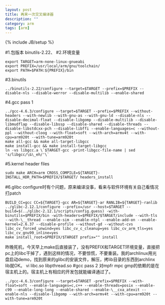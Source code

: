 ```yaml
---
layout: post
title: 再来一次交叉编译器
description: ""
category: arm
tags: [arm]
---
```

{% include JB/setup %}

#1.包版本
binutils-2.22、
#2.环境变量

    export TARGET=arm-none-linux-gnueabi
    export PREFIX=/usr/local/arm/gnu/toolchain/
    export PATH=$PATH:${PREFIX}/bin
#3.binutils

    ../binutils-2.22/configure --target=$TARGET --prefix=$PREFIX --disable-nls --disable-werror --disable-multilib --enable-shared
#4.gcc pass 1

    ../gcc-4.6.3/configure --target=$TARGET --prefix=$PREFIX --without-headers --with-newlib --with-gnu-as --with-gnu-ld --disable-nls --disable-decimal-float --disable-libgomp --disable-multilib --disable-libmudflap --disable-libssp --disable-shared --disable-threads --disable-libstdcxx-pch --disable-libffi --enable-languages=c --without-ppl --without-cloog --with-float=soft --with-arch=armv4t --with-cpu=arm920t --with-tune=arm920t
    make all-gcc && make all-target-libgcc
    make install-gcc && make install-target-libgcc
    ln -vs libgcc.a \`$TARGET-gcc -print-libgcc-file-name | sed 's/libgcc/\&\_eh/'\`
#5.kernel header files

    sudo make ARCH=arm CROSS_COMPILE=${TARGET}- INSTALL_HDR_PATH=$PREFIX/$TARGET/ headers_install
#6.glibc
configure时有个问题，原来编译没事，看来与软件环境有关自己看情况打patch

    BUILD_CC=gcc CC=${TARGET}-gcc AR=${TARGET}-ar RANLIB=${TARGET}-ranlib ../glibc-2.12.1/configure --prefix=/usr --host=$TARGET --build=$(../glibc-2.12.1/scripts/config.guess) -with-binutils=$PREFIX/bin -with-headers=$PREFIX/$TARGET/include --with-tls --with-\__thread --enable-sim --enable-ntpl --enable-add-on --enable-kernel=2.6.37 --disable-profile --without-gd --without-cvs libc_cv_forced_unwind=yes libc_cv_c_cleanup=yes libc_cv_arm_tls=yes libc_cv_gnu99_inline=yes
    make install_root=$PREFIX/$TARGET prefix="" install
昨晚死机，今天早上make后直接装了，没有PREFIX和TARGET环境变量，直接把pc上的libc干掉了，遇到这样的情况，不要惊慌，不要重装。我的archlinux用光盘启动demo，找到原来的glibc的安装文件，解压，拷lib目录的东西到archlinx lib就OK。
    vi libc.so libpthread.so
#gcc pass 2
对mpfr mpc gmp的依赖的是在宿主机上的。宿主机上有相应的开发包就能编译通过了。

    ../gcc-4.6.3/configure --target=$TARGET -prefix=$PREFIX --with-float=soft --enable-languages=c,c++ --enable-threads=posix --enable-c99 --enable-long-long --enable-shared --enable-\__cxa_atexit --enable-nls --disable-libgomp --with-arch=armv4t --with-cpu=arm920t --with-tune=arm920t
